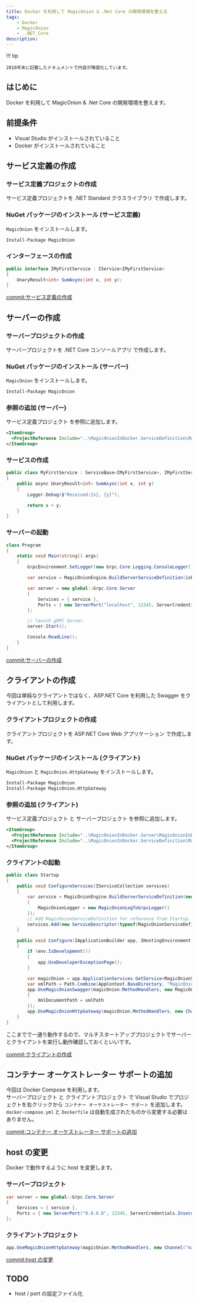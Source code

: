 ```yaml
---
title: Docker を利用して MagicOnion & .Net Core の開発環境を整える
tags:
    - Docker
    - MagicOnion
    - _.NET_Core
description: 
---
```


!!! tip

    2018年末に記載したドキュメントで内容が陳腐化しています。  

## はじめに

Docker を利用して MagicOnion & .Net Core の開発環境を整えます。  

## 前提条件

* Visual Studio がインストールされていること
* Docker がインストールされていること

## サービス定義の作成

### サービス定義プロジェクトの作成

サービス定義プロジェクトを .NET Standard クラスライブラリ で作成します。  

### NuGet パッケージのインストール (サービス定義)

`MagicOnion` をインストールします。  

```sh
Install-Package MagicOnion
```

### インターフェースの作成

```C#
public interface IMyFirstService : IService<IMyFirstService>
{
    UnaryResult<int> SumAsync(int x, int y);
}
```

[commit:サービス定義の作成](https://github.com/Shigezo32/MagicOnionInDocker/commit/6827727974abf3c58fd3749fccf1a1bc2d03fcc0)  

## サーバーの作成

### サーバープロジェクトの作成

サーバープロジェクトを .NET Core コンソールアプリ で作成します。  

### NuGet パッケージのインストール (サーバー)

`MagicOnion` をインストールします。  

```sh
Install-Package MagicOnion
```

### 参照の追加 (サーバー)

サービス定義プロジェクト を参照に追加します。  

```xml
<ItemGroup>
  <ProjectReference Include="..\MagicOnionInDocker.ServiceDefinition\MagicOnionInDocker.ServiceDefinition.csproj" />
</ItemGroup>
```

### サービスの作成

```C#
public class MyFirstService : ServiceBase<IMyFirstService>, IMyFirstService
{
    public async UnaryResult<int> SumAsync(int x, int y)
    {
        Logger.Debug($"Received:{x}, {y}");

        return x + y;
    }
}
```

### サーバーの起動

```C#
class Program
{
    static void Main(string[] args)
    {
        GrpcEnvironment.SetLogger(new Grpc.Core.Logging.ConsoleLogger());

        var service = MagicOnionEngine.BuildServerServiceDefinition(isReturnExceptionStackTraceInErrorDetail: true);

        var server = new global::Grpc.Core.Server
        {
            Services = { service },
            Ports = { new ServerPort("localhost", 12345, ServerCredentials.Insecure) }
        };

        // launch gRPC Server.
        server.Start();

        Console.ReadLine();
    }
}
```

[commit:サーバーの作成](https://github.com/Shigezo32/MagicOnionInDocker/commit/9c4d4d1b0c8dfe036f3930d44f1fc1876e3c05b0)  

## クライアントの作成

今回は単純なクライアントではなく、ASP.NET Core を利用した Swagger をクライアントとして利用します。

### クライアントプロジェクトの作成

クライアントプロジェクトを ASP.NET Core Web アプリケーション で作成します。  

### NuGet パッケージのインストール (クライアント)

`MagicOnion` と `MagicOnion.HttpGateway` をインストールします。  

```sh
Install-Package MagicOnion
Install-Package MagicOnion.HttpGateway
```

### 参照の追加 (クライアント)

サービス定義プロジェクト と サーバープロジェクト を参照に追加します。  

```xml
<ItemGroup>
  <ProjectReference Include="..\MagicOnionInDocker.Server\MagicOnionInDocker.Server.csproj" />
  <ProjectReference Include="..\MagicOnionInDocker.ServiceDefinition\MagicOnionInDocker.ServiceDefinition.csproj" />
</ItemGroup>
```

### クライアントの起動

```C#
public class Startup
{
    public void ConfigureServices(IServiceCollection services)
    {
        var service = MagicOnionEngine.BuildServerServiceDefinition(new Assembly[] { Assembly.GetAssembly(typeof(MyFirstService)) }, new MagicOnionOptions(true)
        {
            MagicOnionLogger = new MagicOnionLogToGrpcLogger()
        });
        // Add MagicOnionServiceDefinition for reference from Startup.
        services.Add(new ServiceDescriptor(typeof(MagicOnionServiceDefinition), service));
    }

    public void Configure(IApplicationBuilder app, IHostingEnvironment env)
    {
        if (env.IsDevelopment())
        {
            app.UseDeveloperExceptionPage();
        }

        var magicOnion = app.ApplicationServices.GetService<MagicOnionServiceDefinition>();
        var xmlPath = Path.Combine(AppContext.BaseDirectory, "MagicOnionInDocker.ServiceDefinition.xml");
        app.UseMagicOnionSwagger(magicOnion.MethodHandlers, new MagicOnion.HttpGateway.Swagger.SwaggerOptions("MagicOnionInDocker.Server", "Swagger Integration Test", "/")
        {
            XmlDocumentPath = xmlPath
        });
        app.UseMagicOnionHttpGateway(magicOnion.MethodHandlers, new Channel("localhost:12345", ChannelCredentials.Insecure));
    }
}
```

ここまでで一通り動作するので、マルチスタートアッププロジェクトでサーバーとクライアントを実行し動作確認しておくといいです。  

[commit:クライアントの作成](https://github.com/Shigezo32/MagicOnionInDocker/commit/257f93be6304238014cb9b4c8b0a3411acc9360a)  

## コンテナー オーケストレーター サポートの追加

今回は Docker Compose を利用します。  
サーバープロジェクト と クライアントプロジェクト で Visual Studio でプロジェクトを右クリックから `コンテナー オーケストレーター サポート` を追加します。  
`docker-compose.yml` と `Dockerfile` は自動生成されたものから変更する必要はありません。  

[commit:コンテナー オーケストレーター サポートの追加](https://github.com/Shigezo32/MagicOnionInDocker/commit/b5a0f56a4b8c43b0e38454b2775065934da3758a)  

## host の変更

Docker で動作するように host を変更します。  

### サーバープロジェクト

```C#
var server = new global::Grpc.Core.Server
{
    Services = { service },
    Ports = { new ServerPort("0.0.0.0", 12345, ServerCredentials.Insecure) }
};
```

### クライアントプロジェクト

```C#
app.UseMagicOnionHttpGateway(magicOnion.MethodHandlers, new Channel("magiconionindocker.server", 12345, ChannelCredentials.Insecure));
```

[commit:host の変更](https://github.com/Shigezo32/MagicOnionInDocker/commit/bbca46ca70f4f3942d3f9b8614682d52c09e7e73)  

## TODO

* host / port の設定ファイル化